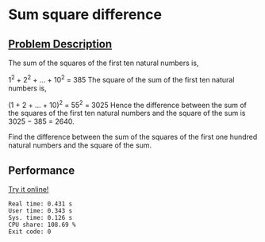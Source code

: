 # Sum square difference

## [Problem Description](https://projecteuler.net/problem=6)

The sum of the squares of the first ten natural numbers is,

1<sup>2</sup> + 2<sup>2</sup> + ... + 10<sup>2</sup> = 385
The square of the sum of the first ten natural numbers is,

(1 + 2 + ... + 10)<sup>2</sup> = 55<sup>2</sup> = 3025
Hence the difference between the sum of the squares of the first ten natural numbers and the square of the sum is 3025 − 385 = 2640.

Find the difference between the sum of the squares of the first one hundred natural numbers and the square of the sum.

## Performance

[Try it online!](https://tio.run/##dZCxCoMwFEX3fMUrBTHFRl06dOjWoVML/QCJ@ATBJDYx4tB/tzFq0UIzhXtezuUF66qv9DDsd7E1Os4rGaPsAH1MCiyFKmyN8NAqr1EkyQkKRQiAQw2Yl@Uaw55GLj1Df@gd@UIrMlVm04wJeQQ5HR@DO5yx3F/eF3i2GrlggjdhMAuDlNIFX6UVzLnCMUFZrBv8tC9x/G/BxuCTuWYxTj4wqu5w2mRrTqM0SSgcf1eacuIVtztrbGtWH8W8jwzDBw)

```
Real time: 0.431 s
User time: 0.343 s
Sys. time: 0.126 s
CPU share: 108.69 %
Exit code: 0
```